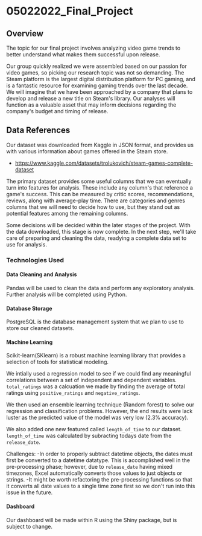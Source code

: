 # 05022022_Final_Project

## Overview

The topic for our final project involves analyzing video game trends to better understand what makes them successful upon release.

Our group quickly realized we were assembled based on our passion for video games, so picking our research topic was not so demanding. The Steam platform is the largest digital distribution platform for PC gaming, and is a fantastic resource for examining gaming trends over the last decade. We will imagine that we have been approached by a company that plans to develop and release a new title on Steam's library. Our analyses will function as a valuable asset that may inform decisions regarding the company's budget and timing of release.

## Data References

Our dataset was downloaded from Kaggle in JSON format, and provides us with various information about games offered in the Steam store.

- <https://www.kaggle.com/datasets/trolukovich/steam-games-complete-dataset>

The primary dataset provides some useful columns that we can eventually turn into features for analysis. These include any column's that reference a game's success. This can be measured by critic scores, recommendations, reviews, along with average-play time. There are categories and genres columns that we will need to decide how to use, but they stand out as potential features among the remaining columns.

Some decisions will be decided within the later stages of the project. With the data downloaded, this stage is now complete. In the next step, we'll take care of preparing and cleaning the data, readying a complete data set to use for analysis.

### Technologies Used

#### Data Cleaning and Analysis

Pandas will be used to clean the data and perform any exploratory analysis. Further analysis will be completed using Python.

#### Database Storage

PostgreSQL is the database management system that we plan to use to store our cleaned datasets.

#### Machine Learning

Scikit-learn(SKlearn) is a robust machine learning library that provides a selection of tools for statistical modeling.

We intially used a regression model to see if we could find any meaningful correlations between a set of independent and dependent variables. ```total_ratings``` was a calcuation we made by finding the average of total ratings using ```positive_ratings``` and ```negative_ratings```.


We then used an ensemble learning technique (Random forest) to solve our regression and classification problems. However, the end results were lack luster as the predicted value of the model was very low (2.3% accuracy).

We also added one new featured called ```length_of_time``` to our dataset.
```length_of_time``` was calculated by subracting todays date from the ```release_date```.

Challenges:
-In order to properly subtract datetime objects, the dates must first be converted to a datetime datatype. This is accomplished well in the pre-processing phase; however, due to ```release_date``` having mixed timezones, Excel automatically converts those values to just objects or strings.
-It might be worth refactoring the pre-processing functions so that it converts all date values to a single time zone first so we don't run into this issue in the future.  



#### Dashboard

Our dashboard will be made within R using the Shiny package, but is subject to change.
